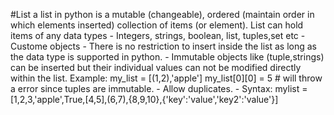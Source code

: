 #List
a list in python is a mutable (changeable), ordered  (maintain order in which elements inserted) collection of items (or element).
List can hold items of any data types
     - Integers, strings, boolean, list, tuples,set etc
     - Custome objects
     - There is no restriction to insert inside the list as long as the data type is supported in python.
     - Immutable objects like (tuple,strings) can be inserted but their individual values can not be modified directly within the list.  Example: my_list = [(1,2),'apple']  my_list[0][0] = 5 # will throw a error since tuples are immutable.
     - Allow duplicates.
     - 
Syntax: mylist = [1,2,3,'apple',True,[4,5],(6,7),{8,9,10},{'key':'value','key2':'value'}]
